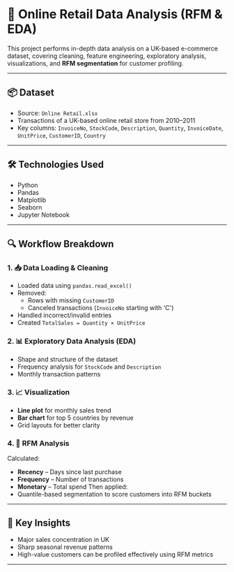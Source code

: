 # 🛒 Online Retail Data Analysis (RFM & EDA)

This project performs in-depth data analysis on a UK-based e-commerce dataset, covering cleaning, feature engineering, exploratory analysis, visualizations, and **RFM segmentation** for customer profiling.

---

## 📦 Dataset

- Source: `Online Retail.xlsx`
- Transactions of a UK-based online retail store from 2010–2011
- Key columns: `InvoiceNo`, `StockCode`, `Description`, `Quantity`, `InvoiceDate`, `UnitPrice`, `CustomerID`, `Country`

---

## 🛠️ Technologies Used

- Python
- Pandas
- Matplotlib
- Seaborn
- Jupyter Notebook

---

## 🔍 Workflow Breakdown

### 1. 📥 Data Loading & Cleaning
- Loaded data using `pandas.read_excel()`
- Removed:
  - Rows with missing `CustomerID`
  - Canceled transactions (`InvoiceNo` starting with 'C')
- Handled incorrect/invalid entries
- Created `TotalSales = Quantity × UnitPrice`

### 2. 📊 Exploratory Data Analysis (EDA)
- Shape and structure of the dataset
- Frequency analysis for `StockCode` and `Description`
- Monthly transaction patterns

### 3. 📈 Visualization
- **Line plot** for monthly sales trend
- **Bar chart** for top 5 countries by revenue
- Grid layouts for better clarity

### 4. 🎯 RFM Analysis
Calculated:
- **Recency** – Days since last purchase
- **Frequency** – Number of transactions
- **Monetary** – Total spend
Then applied:
- Quantile-based segmentation to score customers into RFM buckets

---

## 🧠 Key Insights
- Major sales concentration in UK
- Sharp seasonal revenue patterns
- High-value customers can be profiled effectively using RFM metrics

---


